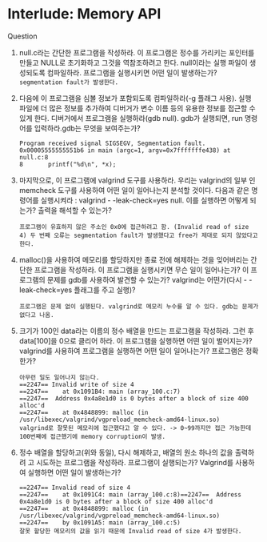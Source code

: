 # Interlude: Memory API


Question
1. null.c라는 간단한 프로그램을 작성하라. 이 프로그램은 정수를 가리키는 포인터를 만들고 NULL로 초기화하고 그것을 역참조하려고 한다. null이라는 실행 파일이 생성되도록 컴파일하라. 프로그램을 실행시키면 어떤 일이 발생하는가?
  `segmentation fault가 발생한다.`


2. 다음에 이 프로그램을 심볼 정보가 포함되도록 컴파일하라(-g 플래그 사용). 실행 파일에 더 많은 정보를 추가하여 디버거가 변수 이름 등의 유용한 정보를 접근할 수 있게 한다. 디버거에서 프로그램을 실행하라(gdb null). gdb가 실행되면, run 명령어를 입력하라.gdb는 무엇을 보여주는가?
    
    ```
    Program received signal SIGSEGV, Segmentation fault.
    0x00005555555551b6 in main (argc=1, argv=0x7fffffffe438) at null.c:8
    8	    printf("%d\n", *x);
    ```

3. 마지막으로, 이 프로그램에 valgrind 도구를 사용하라. 우리는 valgrind의 일부 인 memcheck 도구를 사용하여 어떤 일이 일어나는지 분석할 것이다. 다음과 같은 명령어를 실행시켜라 : valgrind - -leak-check=yes null. 이를 실행하면 어떻게 되는가? 출력을 해석할 수 있는가?  

    ```
    프로그램이 유효하지 않은 주소인 0x0에 접근하려고 함. (Invalid read of size 4) 두 번째 오류는 segmentation fault가 발생했다고 free가 제대로 되지 않았다고 한다. 
    ```

4. malloc()을 사용하여 메모리를 할당하지만 종료 전에 해제하는 것을 잊어버리는 간단한 프로그램을 작성하라. 이 프로그램을 실행시키면 무슨 일이 일어나는가? 이 프로그램의 문제를 gdb를 사용하여 발견할 수 있는가? valgrind는 어떤가(다시 - -leak-check=yes 플래그를 주고 실행)?

    ```
    프로그램은 문제 없이 실행된다. valgrind로 메모리 누수를 알 수 있다. gdb는 문제가 없다고 나옴.

5. 크기가 100인 data라는 이름의 정수 배열을 만드는 프로그램을 작성하라. 그런 후 data[100]을 0으로 클리어 하라. 이 프로그램을 실행하면 어떤 일이 벌어지는가? valgrind를 사용하여 프로그램을 실행하면 어떤 일이 일어나는가? 프로그램은 정확한가?
   
   ```
   아무런 일도 일어나지 않는다.
   ==2247== Invalid write of size 4
   ==2247==    at 0x1091B4: main (array_100.c:7)
   ==2247==  Address 0x4a8e1d0 is 0 bytes after a block of size 400 alloc'd
   ==2247==    at 0x4848899: malloc (in /usr/libexec/valgrind/vgpreload_memcheck-amd64-linux.so)
   valgrind로 잘못된 메모리에 접근했다고 알 수 있다. -> 0~99까지만 접근 가능한데 100번째에 접근했기에 memory corruption이 발생.
   ```

6. 정수 배열을 할당하고(위와 동일), 다시 해제하고, 배열의 원소 하나의 값을 출력하려 고 시도하는 프로그램을 작성하라. 프로그램이 실행되는가? Valgrind를 사용하여 실행하면 어떤 일이 발생하는가?
   
   ```
   ==2247== Invalid read of size 4
   ==2247==    at 0x1091C4: main (array_100.c:8)==2247==  Address 0x4a8e1d0 is 0 bytes after a block of size 400 alloc'd
   ==2247==    at 0x4848899: malloc (in /usr/libexec/valgrind/vgpreload_memcheck-amd64-linux.so)
   ==2247==    by 0x1091A5: main (array_100.c:5)
   잘못 할당한 메모리의 값을 읽기 때문에 Invalid read of size 4가 발생한다.
   ```


